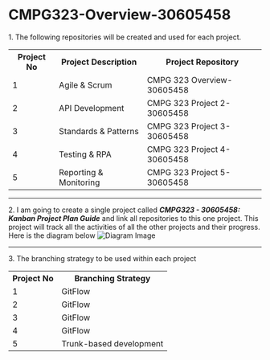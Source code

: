 # CMPG323-Overview-30605458
<!DOCTYPE html>
<html lang="en">
<head>
    <meta charset="UTF-8">
    <meta http-equiv="X-UA-Compatible" content="IE=edge">
    <meta name="viewport" content="width=device-width, initial-scale=1.0">
</head>
<body>
  1. The following repositories will be created and used for each project.
 
  
  <table style="width:100%">
  <tr>
    <th>Project No</th>
    <th>Project Description</th>
    <th>Project Repository</th>    
  </tr>
  <tr>
    <td>1</td>
    <td>Agile & Scrum</td>
    <td>CMPG 323 Overview-30605458</td>    
  </tr>
  <tr>
    <td>2</td>
    <td>API Development</td>
    <td>CMPG 323 Project 2-30605458</td>
  </tr>
  <tr>
    <td>3</td>
    <td>Standards & Patterns</td>
    <td>CMPG 323 Project 3-30605458</td>
  </tr>
  <tr>
    <td>4</td>
    <td>Testing & RPA</td>
    <td>CMPG 323 Project 4-30605458</td>
  </tr>
  <tr>
    <td>5</td>
    <td>Reporting & Monitoring</td>
    <td>CMPG 323 Project 5-30605458</td>
  </tr>
  </table>
  <hr>
  2. I am  going to create a single project called <b><em>CMPG323 - 30605458: Kanban Project Plan Guide</em></b> and link all repositories to this one project. This        project will track all the activities of all the other projects and their progress.
     Here is the diagram below
   <img src="https://drive.google.com/file/d/1CLHEkvPrrTkp-dXXQDSLop--HtWNa2OR/view?usp=sharing" alt="Diagram Image">
    <hr>
  3. The branching strategy to be used within each project
     <table style="width:100%">
  <tr>
    <th>Project No</th>
    <th>Branching Strategy</th>
        
  </tr>
  <tr>
    <td>1</td>
    <td>GitFlow</td>
        
  </tr>
  <tr>
    <td>2</td>
    <td>GitFlow</td>
   
  </tr>
  <tr>
    <td>3</td>
    <td>GitFlow</td>
    
  </tr>
  <tr>
    <td>4</td>
    <td>GitFlow</td>
    
  </tr>
  <tr>
    <td>5</td>
    <td>Trunk-based development</td>
  
  </tr>
  </table>
</body>
</html>

